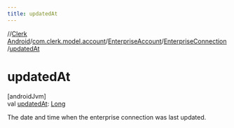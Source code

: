 ```yaml
---
title: updatedAt
---
```

//[Clerk Android](../../../../index.html)/[com.clerk.model.account](../../index.html)/[EnterpriseAccount](../index.html)/[EnterpriseConnection](index.html)/[updatedAt](updated-at.html)



# updatedAt



[androidJvm]\
val [updatedAt](updated-at.html): [Long](https://kotlinlang.org/api/latest/jvm/stdlib/kotlin-stdlib/kotlin/-long/index.html)



The date and time when the enterprise connection was last updated.





